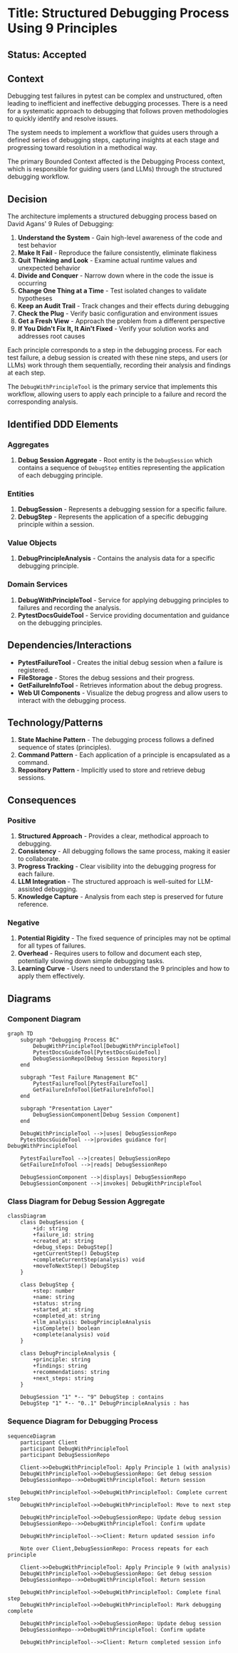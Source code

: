 # Title: Structured Debugging Process Using 9 Principles

## Status: Accepted

## Context
Debugging test failures in pytest can be complex and unstructured, often leading to inefficient and ineffective debugging processes. There is a need for a systematic approach to debugging that follows proven methodologies to quickly identify and resolve issues.

The system needs to implement a workflow that guides users through a defined series of debugging steps, capturing insights at each stage and progressing toward resolution in a methodical way.

The primary Bounded Context affected is the Debugging Process context, which is responsible for guiding users (and LLMs) through the structured debugging workflow.

## Decision
The architecture implements a structured debugging process based on David Agans' 9 Rules of Debugging:

1. **Understand the System** - Gain high-level awareness of the code and test behavior
2. **Make It Fail** - Reproduce the failure consistently, eliminate flakiness
3. **Quit Thinking and Look** - Examine actual runtime values and unexpected behavior
4. **Divide and Conquer** - Narrow down where in the code the issue is occurring
5. **Change One Thing at a Time** - Test isolated changes to validate hypotheses
6. **Keep an Audit Trail** - Track changes and their effects during debugging
7. **Check the Plug** - Verify basic configuration and environment issues
8. **Get a Fresh View** - Approach the problem from a different perspective
9. **If You Didn't Fix It, It Ain't Fixed** - Verify your solution works and addresses root causes

Each principle corresponds to a step in the debugging process. For each test failure, a debug session is created with these nine steps, and users (or LLMs) work through them sequentially, recording their analysis and findings at each step.

The `DebugWithPrincipleTool` is the primary service that implements this workflow, allowing users to apply each principle to a failure and record the corresponding analysis.

## Identified DDD Elements

### Aggregates
1. **Debug Session Aggregate** - Root entity is the `DebugSession` which contains a sequence of `DebugStep` entities representing the application of each debugging principle.

### Entities
1. **DebugSession** - Represents a debugging session for a specific failure.
2. **DebugStep** - Represents the application of a specific debugging principle within a session.
   
### Value Objects
1. **DebugPrincipleAnalysis** - Contains the analysis data for a specific debugging principle.

### Domain Services
1. **DebugWithPrincipleTool** - Service for applying debugging principles to failures and recording the analysis.
2. **PytestDocsGuideTool** - Service providing documentation and guidance on the debugging principles.

## Dependencies/Interactions
- **PytestFailureTool** - Creates the initial debug session when a failure is registered.
- **FileStorage** - Stores the debug sessions and their progress.
- **GetFailureInfoTool** - Retrieves information about the debug progress.
- **Web UI Components** - Visualize the debug progress and allow users to interact with the debugging process.

## Technology/Patterns
1. **State Machine Pattern** - The debugging process follows a defined sequence of states (principles).
2. **Command Pattern** - Each application of a principle is encapsulated as a command.
3. **Repository Pattern** - Implicitly used to store and retrieve debug sessions.

## Consequences

### Positive
1. **Structured Approach** - Provides a clear, methodical approach to debugging.
2. **Consistency** - All debugging follows the same process, making it easier to collaborate.
3. **Progress Tracking** - Clear visibility into the debugging progress for each failure.
4. **LLM Integration** - The structured approach is well-suited for LLM-assisted debugging.
5. **Knowledge Capture** - Analysis from each step is preserved for future reference.

### Negative
1. **Potential Rigidity** - The fixed sequence of principles may not be optimal for all types of failures.
2. **Overhead** - Requires users to follow and document each step, potentially slowing down simple debugging tasks.
3. **Learning Curve** - Users need to understand the 9 principles and how to apply them effectively.

## Diagrams

### Component Diagram

```mermaid
graph TD
    subgraph "Debugging Process BC"
        DebugWithPrincipleTool[DebugWithPrincipleTool]
        PytestDocsGuideTool[PytestDocsGuideTool]
        DebugSessionRepo[Debug Session Repository]
    end
    
    subgraph "Test Failure Management BC"
        PytestFailureTool[PytestFailureTool]
        GetFailureInfoTool[GetFailureInfoTool]
    end

    subgraph "Presentation Layer"
        DebugSessionComponent[Debug Session Component]
    end

    DebugWithPrincipleTool -->|uses| DebugSessionRepo
    PytestDocsGuideTool -->|provides guidance for| DebugWithPrincipleTool
    
    PytestFailureTool -->|creates| DebugSessionRepo
    GetFailureInfoTool -->|reads| DebugSessionRepo
    
    DebugSessionComponent -->|displays| DebugSessionRepo
    DebugSessionComponent -->|invokes| DebugWithPrincipleTool
```

### Class Diagram for Debug Session Aggregate

```mermaid
classDiagram
    class DebugSession {
        +id: string
        +failure_id: string
        +created_at: string
        +debug_steps: DebugStep[]
        +getCurrentStep() DebugStep
        +completeCurrentStep(analysis) void
        +moveToNextStep() DebugStep
    }
    
    class DebugStep {
        +step: number
        +name: string
        +status: string
        +started_at: string
        +completed_at: string
        +llm_analysis: DebugPrincipleAnalysis
        +isComplete() boolean
        +complete(analysis) void
    }
    
    class DebugPrincipleAnalysis {
        +principle: string
        +findings: string
        +recommendations: string
        +next_steps: string
    }
    
    DebugSession "1" *-- "9" DebugStep : contains
    DebugStep "1" *-- "0..1" DebugPrincipleAnalysis : has
```

### Sequence Diagram for Debugging Process

```mermaid
sequenceDiagram
    participant Client
    participant DebugWithPrincipleTool
    participant DebugSessionRepo
    
    Client->>DebugWithPrincipleTool: Apply Principle 1 (with analysis)
    DebugWithPrincipleTool->>DebugSessionRepo: Get debug session
    DebugSessionRepo-->>DebugWithPrincipleTool: Return session
    
    DebugWithPrincipleTool->>DebugWithPrincipleTool: Complete current step
    DebugWithPrincipleTool->>DebugWithPrincipleTool: Move to next step
    
    DebugWithPrincipleTool->>DebugSessionRepo: Update debug session
    DebugSessionRepo-->>DebugWithPrincipleTool: Confirm update
    
    DebugWithPrincipleTool-->>Client: Return updated session info
    
    Note over Client,DebugSessionRepo: Process repeats for each principle
    
    Client->>DebugWithPrincipleTool: Apply Principle 9 (with analysis)
    DebugWithPrincipleTool->>DebugSessionRepo: Get debug session
    DebugSessionRepo-->>DebugWithPrincipleTool: Return session
    
    DebugWithPrincipleTool->>DebugWithPrincipleTool: Complete final step
    DebugWithPrincipleTool->>DebugWithPrincipleTool: Mark debugging complete
    
    DebugWithPrincipleTool->>DebugSessionRepo: Update debug session
    DebugSessionRepo-->>DebugWithPrincipleTool: Confirm update
    
    DebugWithPrincipleTool-->>Client: Return completed session info
``` 